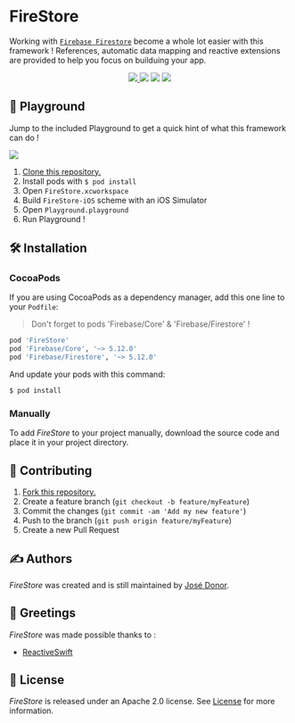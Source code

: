 # FireStore

Working with  [`Firebase Firestore`](https://firebase.google.com/docs/firestore/) become a whole lot easier with this framework !
References, automatic data mapping and reactive extensions are provided to help you focus on builduing your app.
<p align="center">
	<a href="https://swift.org">
        <img src="https://img.shields.io/badge/Swift-4.2-orange.svg" />
    </a>
    <a>
        <img src="https://img.shields.io/badge/platform-iOS-lightgrey.svg" />
    </a>
    <a>
          <img src="https://img.shields.io/github/release/iDonJose/FireStore.svg" />
    </a>
    <a href="https://cocoapods.org/pods/FireStore">
          <img src="https://img.shields.io/cocoapods/v/FireStore.svg" />
    </a>
</p>


## 🎲 Playground

Jump to the included Playground to get a quick hint of what this framework can do !

![](https://github.com/iDonJose/FireStore/raw/master/Meta/Playground.gif)

 1. [Clone this repository.](https://github.com/idonjose/FireStore/archive/master.zip)
 1. Install pods with `$ pod install`
 1. Open `FireStore.xcworkspace`
 1. Build `FireStore-iOS` scheme with an iOS Simulator
 1. Open `Playground.playground`
 1. Run Playground !


## 🛠 Installation

### CocoaPods

If you are using CocoaPods as a dependency manager, add this one line to your `Podfile`:
> Don't forget to pods 'Firebase/Core' & 'Firebase/Firestore' !

```ruby
pod 'FireStore'
pod 'Firebase/Core', '~> 5.12.0'
pod 'Firebase/Firestore', '~> 5.12.0'
```

And update your pods with this command:

```bash
$ pod install
```

### Manually

To add *FireStore* to your project manually, download the source code and place it in your project directory.


## 👋 Contributing

1. [Fork this repository.](https://github.com/idonjose/FireStore/fork)
1. Create a feature branch (`git checkout -b feature/myFeature`)
1. Commit the changes (`git commit -am 'Add my new feature'`)
1. Push to the branch (`git push origin feature/myFeature`)
1. Create a new Pull Request


## ✍️ Authors
*FireStore* was created and is still maintained by [José Donor](donor.develop@gmail.com).

## 👏 Greetings
*FireStore* was made possible thanks to :
- [ReactiveSwift](https://github.com/ReactiveCocoa/ReactiveSwift)

## 📃 License
*FireStore* is released under an Apache 2.0 license. See [License](https://github.com/idonjose/FireStore/blob/master/LICENSE) for more information.
